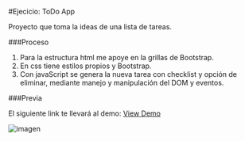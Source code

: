 #Ejecicio: ToDo App

Proyecto que toma la ideas de una lista de tareas.

###Proceso
1. Para la estructura html me apoye en la grillas de Bootstrap.
2. En css tiene estilos propios y Bootstrap.
3. Con javaScript se genera la nueva tarea con checklist y opción de eliminar, mediante manejo y manipulación del DOM y eventos.

###Previa

El siguiente link te llevará al demo: [View Demo](https://jenniferjara.github.io/to-do "Demo")

![imagen]()